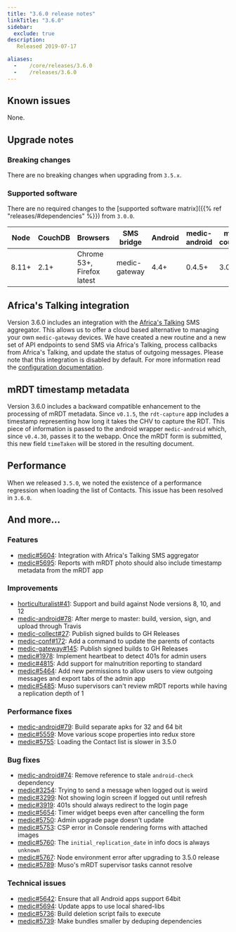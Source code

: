 ```yaml
---
title: "3.6.0 release notes"
linkTitle: "3.6.0"
sidebar:
  exclude: true
description:
   Released 2019-07-17

aliases:
  -    /core/releases/3.6.0
  -    /releases/3.6.0
---
```


## Known issues

None.

## Upgrade notes

### Breaking changes

There are no breaking changes when upgrading from `3.5.x`.

### Supported software

There are no required changes to the [supported software matrix]({{% ref "releases/#dependencies" %}})
 from `3.0.0`.

| Node | CouchDB | Browsers | SMS bridge | Android | medic-android | medic-couch2pg |
|----|----|----|----|----|----|---|
| 8.11+ | 2.1+ | Chrome 53+, Firefox latest | medic-gateway | 4.4+ | 0.4.5+ | 3.0+ |

## Africa's Talking integration

Version 3.6.0 includes an integration with the [Africa's Talking](https://africastalking.com) SMS aggregator. This allows us to offer a cloud based alternative to managing your own `medic-gateway` devices. We have created a new routine and a new set of API endpoints to send SMS via Africa's Talking, process callbacks from Africa's Talking, and update the status of outgoing messages. Please note that this integration is disabled by default. For more information read the [configuration documentation](https://docs.communityhealthtoolkit.org/apps/guides/messaging/africas-talking/).

## mRDT timestamp metadata

Version 3.6.0 includes a backward compatible enhancement to the processing of mRDT metadata. Since `v0.1.5`, the `rdt-capture` app includes a timestamp representing how long it takes the CHV to capture the RDT. This piece of information is passed to the android wrapper `medic-android` which, since `v0.4.30`, passes it to the webapp. Once the mRDT form is submitted, this new field `timeTaken` will be stored in the resulting document.

## Performance

When we released `3.5.0`, we noted the existence of a performance regression when loading the list of Contacts. This issue has been resolved in `3.6.0`.

## And more...

### Features

- [medic#5604](https://github.com/medic/cht-core/issues/5604): Integration with Africa's Talking SMS aggregator
- [medic#5695](https://github.com/medic/cht-core/issues/5695): Reports with mRDT photo should also include timestamp metadata from the mRDT app

### Improvements

- [horticulturalist#41](https://github.com/medic/horticulturalist/issues/41): Support and build against Node versions 8, 10, and 12
- [medic-android#78](https://github.com/medic/cht-android/issues/78): After merge to master: build, version, sign, and upload through Travis
- [medic-collect#27](https://github.com/medic/medic-collect/issues/27): Publish signed builds to GH Releases
- [medic-conf#172](https://github.com/medic/cht-conf/issues/172): Add a command to update the parents of contacts
- [medic-gateway#145](https://github.com/medic/cht-gateway/issues/145): Publish signed builds to GH Releases
- [medic#1978](https://github.com/medic/cht-core/issues/1978): Implement heartbeat to detect 401s for admin users
- [medic#4815](https://github.com/medic/cht-core/issues/4815): Add support for malnutrition reporting to standard
- [medic#5464](https://github.com/medic/cht-core/issues/5464): Add new permissions to allow users to view outgoing messages and export tabs of the admin app
- [medic#5485](https://github.com/medic/cht-core/issues/5485): Muso supervisors can't review mRDT reports while having a replication depth of 1

### Performance fixes

- [medic-android#79](https://github.com/medic/cht-android/issues/79): Build separate apks for 32 and 64 bit
- [medic#5559](https://github.com/medic/cht-core/issues/5559): Move various scope properties into redux store
- [medic#5755](https://github.com/medic/cht-core/issues/5755): Loading the Contact list is slower in 3.5.0

### Bug fixes

- [medic-android#74](https://github.com/medic/cht-android/issues/74): Remove reference to stale `android-check` dependency
- [medic#3254](https://github.com/medic/cht-core/issues/3254): Trying to send a message when logged out is weird
- [medic#3299](https://github.com/medic/cht-core/issues/3299): Not showing login screen if logged out until refresh
- [medic#3919](https://github.com/medic/cht-core/issues/3919): 401s should always redirect to the login page
- [medic#5654](https://github.com/medic/cht-core/issues/5654): Timer widget beeps even after cancelling the form
- [medic#5750](https://github.com/medic/cht-core/issues/5750): Admin upgrade page doesn't update
- [medic#5753](https://github.com/medic/cht-core/issues/5753): CSP error in Console rendering forms with attached images
- [medic#5760](https://github.com/medic/cht-core/issues/5760): The `initial_replication_date` in info docs is always `unknown`
- [medic#5767](https://github.com/medic/cht-core/issues/5767): Node environment error after upgrading to 3.5.0 release
- [medic#5789](https://github.com/medic/cht-core/issues/5789): Muso's mRDT supervisor tasks cannot resolve

### Technical issues

- [medic#5642](https://github.com/medic/cht-core/issues/5642): Ensure that all Android apps support 64bit
- [medic#5694](https://github.com/medic/cht-core/issues/5694): Update apps to use local shared-libs
- [medic#5736](https://github.com/medic/cht-core/issues/5736): Build deletion script fails to execute
- [medic#5739](https://github.com/medic/cht-core/issues/5739): Make bundles smaller by deduping dependencies

